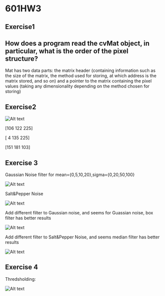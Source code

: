 # 601HW3
## Exercise1
## How does a program read the cvMat object, in particular, what is the order of the pixel structure?

Mat has two data parts: the matrix header (containing information such as the size of the matrix, the method used for storing, at which address is the matrix stored, and so on) and a pointer to the matrix containing the pixel values (taking any dimensionality depending on the method chosen for storing) 

## Exercise2
![Alt text](https://user-images.githubusercontent.com/31779733/32462180-7dea8492-c306-11e7-89dc-607fcd2e3c7d.png)


[106 122 225]


[  4 135 225]


[151 181 103]

## Exercise 3
Gaussian Noise filter for mean={0,5,10,20},sigma={0,20,50,100}


![Alt text](https://user-images.githubusercontent.com/31779733/32462936-352f7fc0-c309-11e7-9634-7e63a144bc02.png
)

Salt&Pepper Noise


![Alt text](https://user-images.githubusercontent.com/31779733/32463003-72724c46-c309-11e7-9ce4-f035871c6870.png
)

Add different filter to Gaussian noise, and seems for Guassian noise, box filter has better results


![Alt text](https://user-images.githubusercontent.com/31779733/32463069-aaa1706a-c309-11e7-8d2a-1385e5443d46.png
)

Add different filter to Salt&Pepper Noise, and seems median filter has better results


![Alt text](https://user-images.githubusercontent.com/31779733/32463246-39ec2c10-c30a-11e7-878a-2beb417f52b4.png)

## Exercise 4
Thredsholding:

![Alt text]()
